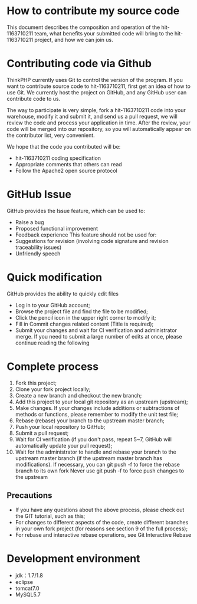# How to contribute my source code
This document describes the composition and operation of the hit-1163710211 team, what benefits your submitted code will bring to the hit-1163710211 project, and how we can join us.
# Contributing code via Github
ThinkPHP currently uses Git to control the version of the program. If you want to contribute source code to hit-1163710211, first get an idea of how to use Git. We currently host the project on GitHub, and any GitHub user can contribute code to us.

The way to participate is very simple, fork a hit-1163710211 code into your warehouse, modify it and submit it, and send us a pull request, we will review the code and process your application in time. After the review, your code will be merged into our repository, so you will automatically appear on the contributor list, very convenient.

We hope that the code you contributed will be:
+ hit-1163710211 coding specification
+ Appropriate comments that others can read
+ Follow the Apache2 open source protocol

# GitHub Issue
GitHub provides the Issue feature, which can be used to:
+ Raise a bug
+ Proposed functional improvement
+ Feedback experience
This feature should not be used for:
+ Suggestions for revision (involving code signature and revision traceability issues)
+ Unfriendly speech

# Quick modification
GitHub provides the ability to quickly edit files
+ Log in to your GitHub account;
+ Browse the project file and find the file to be modified;
+ Click the pencil icon in the upper right corner to modify it;
+ Fill in Commit changes related content (Title is required);
+ Submit your changes and wait for CI verification and administrator merge.
If you need to submit a large number of edits at once, please continue reading the following

# Complete process
1. Fork this project;
2. Clone your fork project locally;
3. Create a new branch and checkout the new branch;
4. Add this project to your local git repository as an upstream (upstream);
5. Make changes. If your changes include additions or subtractions of methods or functions, please remember to modify the unit test file;
6. Rebase (rebase) your branch to the upstream master branch;
7. Push your local repository to GitHub;
8. Submit a pull request;
9. Wait for CI verification (if you don't pass, repeat 5~7, GitHub will automatically update your pull request);
10. Wait for the administrator to handle and rebase your branch to the upstream master branch (if the upstream master branch has modifications).
If necessary, you can git push -f to force the rebase branch to its own fork
Never use git push -f to force push changes to the upstream

## Precautions
+ If you have any questions about the above process, please check out the GIT tutorial, such as this;
+ For changes to different aspects of the code, create different branches in your own fork project (for reasons see section 9 of the full process);
+ For rebase and interactive rebase operations, see Git Interactive Rebase

# Development environment
+ jdk：1.7/1.8 
+ eclipse 
+ tomcat7.0
+ MySQL5.7
